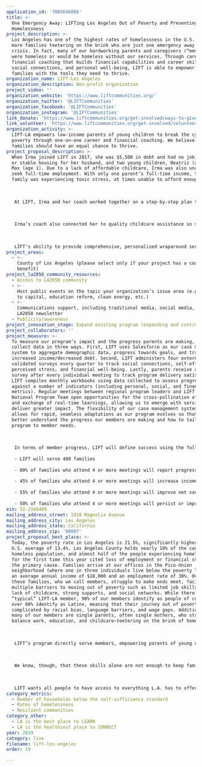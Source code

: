 ```yaml
---
application_id: '7085646086'
title: >-
  One Emergency Away: LIFTing Los Angeles Out of Poverty and Preventing
  Homelessness
project_description: >-
  Los Angeles has one of the highest rates of homelessness in the U.S. and even
  more families teetering on the brink who are just one emergency away from
  crisis. In fact, many of our hardworking parents and caregivers (“members”)
  were homeless or would be homeless without our services. Through career and
  financial coaching that builds financial capabilities and career skills,
  social connections, and personal well-being, LIFT is able to empower these
  families with the tools they need to thrive.
organization_name: LIFT-Los Angeles
organization_description: Non-profit organization
project_video: ''
organization_website: 'https://www.liftcommunities.org/'
organization_twitter: '@LIFTCommunities'
organization_facebook: '@LIFTCommunities'
organization_instagram: '@LIFTCommunities'
link_donate: 'https://www.liftcommunities.org/get-involved/ways-to-give/'
link_volunteer: 'https://www.liftcommunities.org/get-involved/volunteer/'
organization_activity: >-
  LIFT-LA empowers low-income parents of young children to break the cycle of
  poverty through one-on-one career and financial coaching. We believe all
  families should have an equal chance to thrive.
project_proposal_description: >-
  When Irma joined LIFT in 2017, she was $5,500 in debt and had no job, savings,
  or stable housing for her husband, and two young children, Beatriz (age 2) and
  Max (age 1). Due to a lack of affordable childcare, Irma was also unable to
  seek full-time employment. With only one parent’s full-time income, the young
  family was experiencing toxic stress, at times unable to afford enough food.
   
   
   
   At LIFT, Irma and her coach worked together on a step-by-step plan to meet Irma's family where they were at, leveraging LIFT's wraparound services to provide the immediate supports she and her family needed to stay out of poverty and ensure they could afford to remain safely housed. Irma's coach referred her to food bank resources and helped her create a budget. Irma also enrolled in LIFT's Lending Circles and our community partner's EARN-SaverLife program, financial products that would help improve her credit score and encourage savings. Irma used the $150 in direct cash assistance she received every three months from the LIFT Family Goal Fund program to build her savings and pay down her debt. Since first joining LIFT, Irma has paid down almost $4,000 in debt and successfully increased her credit score by 99 points!
   
   
   
   Irma’s coach also connected her to quality childcare assistance so she could begin to look for a job. Irma participated in LIFT’s Mother’s Day Careers Workshop, which provided resume support, practice with mock interviews to learn interview skills, and tips on how to dress for success in the workplace. We are proud to share that Irma found a full-time position within two weeks of beginning to interview!
   
   
   
   LIFT's ability to provide comprehensive, personalized wraparound services helped Irma ultimately improve her financial, emotional, and social well-being and pass on these healthy financial habits to her husband and her children. In Irma’s own words, “LIFT means FAMILY to me. I have a savings account, a full-time job, and childcare because of LIFT. LIFT has helped me to feel empowered, improved my confidence, and boosted my self-esteem.”
project_areas:
  - >-
    County of Los Angeles (please select only if your project has a countywide
    benefit)
project_la2050_community_resources:
  - Access to LA2050 community
  - >-
    Host public events on the topic your organization’s issue area (e.g. access
    to capital, education reform, clean energy, etc.) 
  - >-
    Communications support, including traditional media, social media, and
    LA2050 newsletter
  - Publicity/awareness
project_innovation_stage: Expand existing program (expanding and continuing ongoing successful projects)
project_collaborators: ''
project_measure: >-
  To measure our program’s impact and the progress parents are making, we
  collect data in three ways. First, LIFT uses Salesforce as our case management
  system to aggregate demographic data, progress towards goals, and track
  increased income/decreased debt. Second, LIFT administers four externally
  validated surveys every quarter to track social connections, self-efficacy,
  perceived stress, and financial well-being. Lastly, parents receive a feedback
  survey after every individual meeting to track program delivery satisfaction.
  LIFT compiles monthly workbooks using data collected to assess progress
  against a number of indicators (including personal, social, and financial
  metrics). Regular meetings between regional program leaders and LIFT’s
  National Program Team open opportunities for the cross-pollination of ideas
  and exchange of real-time learnings, allowing us to emerge with services that
  deliver greater impact. The flexibility of our case management system also
  allows for rapid, seamless adaptations as our program evolves so that we can
  better understand the progress our members are making and how to tailor our
  program to member needs. 
   
   
   
   In terms of member progress, LIFT will define success using the following metrics:
   
   - LIFT will serve 400 families 
   
   - 80% of families who attend 4 or more meetings will report progress on 1 of 3 key measures demonstrating family economic security & well-being: 
   
   - 45% of families who attend 4 or more meetings will increase income 
   
   - 55% of families who attend 4 or more meetings will improve net savings & debt 
   
   - 50% of families who attend 4 or more meetings will persist or improve in education
ein: 52-2168409
mailing_address_street: 1910 Magnolia Avenue
mailing_address_city: Los Angeles
mailing_address_state: California
mailing_address_zip: '90007'
project_proposal_best_place: >-
  Today, the poverty rate in Los Angeles is 21.5%, significantly higher than the
  U.S. average of 13.4%. Los Angeles County holds nearly 10% of the country’s
  homeless population, and almost half of the people experiencing homelessness
  for the first time this year cited loss of employment or financial strain as
  the primary cause. Families arrive at our offices in the Pico-Union
  neighborhood (where one in three individuals live below the poverty line) with
  an average annual income of $18,000 and an employment rate of 30%. Over 90% of
  these families, who we call members, struggle to make ends meet, facing
  multiple barriers to moving out of poverty such as limited job skills and a
  lack of childcare, strong supports, and social networks. While there is no
  “typical” LIFT-LA member, 98% of our members identify as people of color, and
  over 80% identify as Latinx, meaning that their journey out of poverty is
  complicated by racial bias, language barriers, and wage gaps. Additionally,
  many of our members are single parents, often single mothers, who struggle to
  balance work, education, and childcare—teetering on the brink of homelessness.
   
   
   
   LIFT’s program directly serve members, empowering parents of young children to build greater self-sufficiency. Members work with a rigorously-trained Master of Social Work student coach to develop personalized goal plans, working together over a two-year period to set and achieve S.M.A.R.T. career and financial goals to help keep them out of homelessness and away from poverty. Through career coaching, members connect with employers in high-growth fields, accessing soft job skills such as resume writing and hard field-specific skills and training opportunities.
   
   
   
   We know, though, that these skills alone are not enough to keep families out of homelessness. Poverty is isolating and many families lack a social support system to turn to in times of need. That is why coaches establish trusting relationships with members to pursue goals and build confidence. In fact, last year 85% of members reported that LIFT’s services helped bolster their personal well-being. Through workshops and member-focused social events such as our annual Holiday Fiesta, members create stronger community and social ties with each other by sharing resources and building social capital. 
   
    
   
   LIFT wants all people to have access to everything L.A. has to offer. That is why our holistic model empowers parents with the tools they need to overcome the toxic stress associated with chronic scarcity, which has lifelong impacts on whole families: lowered executive functioning skills, shorter lifespans, and higher risk for disease. Last year, 61% of members reported reduced stress and 90% of members made meaningful financial progress in which the average income increase was $625/month, or $7,500 a year. For a struggling family, that amount of money can have real, lasting impacts on housing and job stability, proving that LIFT’s program has truly lasting outcomes.
category_metrics:
  - Number of households below the self-sufficiency standard
  - Rates of homelessness
  - Resilient communities
category_other:
  - LA is the best place to LEARN
  - LA is the healthiest place to CONNECT
year: 2019
category: live
filename: lift-los-angeles
order: 19

---
```

